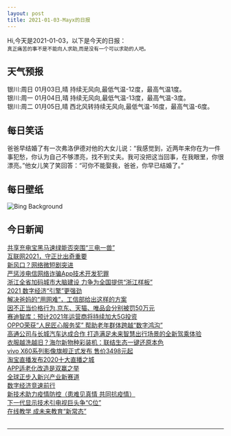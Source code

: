```yaml
---
layout: post
title: 2021-01-03-Mayx的日报
---
```


Hi,今天是2021-01-03，以下是今天的日报：<br><small>
真正痛苦的事不是不能向人求助,而是没有一个可以求助的人吧。</small><!--more-->
## 天气预报
银川:周日 01月03日,晴 持续无风向,最低气温-12度，最高气温1度。<br>银川:周一 01月04日,晴 持续无风向,最低气温-13度，最高气温-3度。<br>银川:周二 01月05日,晴 西北风转持续无风向,最低气温-16度，最高气温-6度。
## 每日笑话
爸爸早结婚了有一次弗洛伊德对他的大女儿说：“我感觉到，近两年来你在为一件事犯愁，你认为自己不够漂亮，找不到丈夫。我可没把这当回事，在我眼里，你很漂亮。”他女儿笑了笑回答：“可你不能娶我，爸爸，你早已结婚了。”
## 每日壁纸
![Bing Background](https://cn.bing.com/th?id=OHR.LargestCave_EN-US4214761385_1920x1080.jpg&rf=LaDigue_1920x1080.jpg&pid=hp "Sơn Đoòng cave in Phong Nha-Kẻ Bàng National Park, Vietnam (© David A Knight/Shutterstock)")
## 今日新闻

[共享充电宝黑马速绿能否突围“三电一兽”](http://it.people.com.cn/n1/2020/1231/c1009-31985023.html)   
[互联网2021，守正比出奇重要](http://it.people.com.cn/n1/2020/1231/c1009-31985024.html)   
[新风口？网络微短剧突进](http://it.people.com.cn/n1/2020/1231/c1009-31985029.html)   
[严惩涉电信网络诈骗App技术开发犯罪](http://it.people.com.cn/n1/2021/0101/c1009-31986346.html)   
[浙江全省加码城市大脑建设 力争为全国提供“浙江样板”](http://it.people.com.cn/n1/2021/0101/c1009-31986386.html)   
[2021 数字经济“引擎”更强劲](http://it.people.com.cn/n1/2020/1231/c1009-31985055.html)   
[解决爸妈的“用网难”，工信部给出这样的方案](http://it.people.com.cn/n1/2020/1230/c1009-31983452.html)   
[因不正当价格行为,京东、天猫、唯品会分别被罚50万元](http://it.people.com.cn/n1/2020/1231/c1009-31985154.html)   
[赛迪智库：预计2021年运营商将持续加大5G投资](http://it.people.com.cn/n1/2020/1231/c1009-31985624.html)   
[OPPO荣获“人民匠心服务奖” 帮助老年群体跨越“数字鸿沟”](http://it.people.com.cn/n1/2020/1229/c1009-31983120.html)   
[高通公司与长城汽车达成合作 打造满足未来智慧出行场景的全新驾乘体验](http://it.people.com.cn/n1/2020/1231/c1009-31985811.html)   
[衣服越洗越旧？海尔新物种彩装机：联结生态一键还原本色](http://it.people.com.cn/n1/2020/1231/c1009-31985814.html)   
[vivo X60系列影像旗舰正式发布 售价3498元起](http://it.people.com.cn/n1/2020/1231/c1009-31985815.html)   
[淘宝直播发布2020十大直播之城](http://it.people.com.cn/n1/2020/1231/c1009-31985819.html)   
[APP适老化改造是双赢之举](http://it.people.com.cn/n1/2020/1231/c1009-31984877.html)   
[全球正步入新兴产业新赛道](http://it.people.com.cn/n1/2020/1231/c1009-31984875.html)   
[数字经济竞速前行](http://it.people.com.cn/n1/2020/1231/c1009-31984874.html)   
[新技术助力疫情防控（患难见真情 共同抗疫情）](http://it.people.com.cn/n1/2020/1231/c1009-31985203.html)   
[下一代显示技术引电视巨头争“C位”](http://it.people.com.cn/n1/2020/1231/c1009-31985095.html)   
[在线教学 成未来教育“新常态”](http://it.people.com.cn/n1/2020/1231/c1009-31985096.html)   
<br />

***

<small></small>
